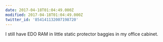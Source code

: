```yaml
---
date: 2017-04-18T01:04:49.000Z
modified: 2017-04-18T01:04:49.000Z
twitter_id: '854141132007198720'
---
```


  I still have EDO RAM in little static protector baggies in my office cabinet.
